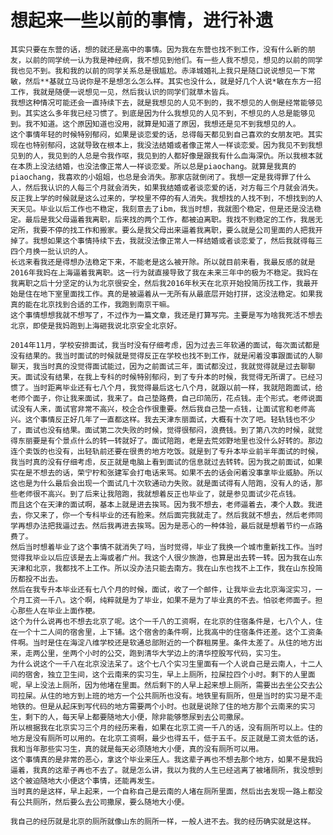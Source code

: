 # 想起来一些以前的事情，进行补遗

    其实只要在东营的话，想的就还是高中的事情。因为我在东营也找不到工作，没有什么新的朋友，以前的同学统一认为我是神经病，我不想见到他们。有一些人我不想见，想见的以前的同学我也见不到。我和我的以前的同学关系总是很尴尬。赤泽城婚礼上我只是随口说说想见一下常敏，然后**基就立马说你是不是想怎么怎么样。其实也没什么，就是好几个人说*敏在东方一招工作，我就是随便一说想见一见，然后我认识的同学们就草木皆兵。  
    我想这种情况可能还会一直持续下去，就是我想见的人见不到的，我不想见的人倒是经常能够见到。其实这么多年我已经习惯了。到底是因为什么我想见的人见不到，不想见的人总是能够见到。我不知道。这个原因知道也没用，就算是知道了原因，我想还是见不到我想见的人。
    这个事情年轻的时候特别郁闷，如果是谈恋爱的话，总得每天都见到自己喜欢的女朋友吧。其实现在也特别郁闷，这就导致在根本上，我没法结婚或者像正常人一样谈恋爱。因为我见不到我想见到的人，我见到的人总是令我作呕，我见到的人都好像是跟我有什么血海深仇。所以我根本就在本质上没法结婚，也没法像正常人一样谈恋爱。所以总是piaochang。就算是我真的piaochang，我喜欢的小姐姐，也总是会消失。那家店就倒闭了。我想一定是我得罪了什么人，然后我认识的人每三个月就会消失，如果我结婚或者谈恋爱的话，对方每三个月就会消失。
    反正我上学的时候就是这么过来的，学校里不停的有人消失。我想找的人找不到，不想找到的人天天见。毕业以后工作也不稳定，我刻意去了ibm，我当时想，我就图个稳定，但是还是没法稳定。最后是我父母逼着我离职，后来找的两个工作，都被迫离职。我找不到稳定的工作，我居无定所，我要不停的找工作和搬家。要么是我父母出来逼着我离职，要么就是公司里面的人把我开掉了。我想如果这个事情持续下去，我就没法像正常人一样结婚或者谈恋爱了，然后我就得每三四个月换一批认识的人。
    长远来看我还是得想办法稳定下来，不能老是这么被开除。所以就目前来看，我最反感的就是2016年我妈在上海逼着我离职。这一行为就直接导致了我在未来三年中的极为不稳定。我妈在我离职之后十分坚定的认为北京很安全，然后我2016年秋天在北京开始投简历找工作，我最开始是住在地下室里面找工作。真的是被逼着从一无所有从最底层开始打拼，这没法稳定。如果我真的能在北京找到合适的工作，我跑到南京干嘛。
    这个事情想想我就不想写了，不过作为一篇文章，我还是打算写完。主要是写为啥我死活不想去北京，即使是我妈跑到上海砸我说北京安全北京好。
    
    2014年11月，学校安排面试，我当时没有仔细考虑，因为过去三年软通的面试，每次面试都是没有结果的。我当时面试的时候就是觉得反正在学校也找不到工作，就是闲着没事跟面试的人聊聊天，我当时真的没觉得面试能过，因为之前面试三年，面试都没过，我就觉得就是过去聊聊天。面试没有结果，在我上专科的时候特别郁闷，到了专升本的时候，我觉得无所谓了。已经习惯了。当时距离毕业还有七八个月，我觉得最后这七八个月，就跟以前一样，我就陪跑面试，给老师个面子，你让我来面试，我来了。自己垫路费，自己印简历，花点钱。走个形式。老师说面试没有人来，面试官非常不高兴，校企合作很重要。然后我自己垫一点钱，让面试官和老师高兴。这个事情反正好几年了一直都这样。我去天津东丽面试，大概有十次了吧。轻轨钱也不少了，面试也没有结果。面试第二次失败的时候，觉得很郁闷，浪费钱。到了第八次的时候，就觉得东丽要是有个景点什么的转一转就好了。面试陪跑，老是去荒郊野地里也没什么好转的。那边连个卖饭的也没有，出轻轨前还要在很贵的地方吃饭。就是到了专升本毕业前半年面试的时候，我当时真的没有仔细考虑，反正就是电脑上看到面试的信息就过去转转。因为我之前面试，如果实在是不想去的话，荣宁柠和张建军会打电话来骂。如果不去的话会闲着没事拿毕业威胁。所以这也是为什么最后会出现一个面试几十次软通动力失败。就是面试得有人陪跑，没有人的话，那些老师很不高兴。到了后来让我陪跑，我就想着反正也毕业了，就是参见面试少花点钱。
    而且这个在天津的面试啊，基本上就是进去挨骂。因为我不想去，老师逼着去，凑个人数。我进去，你又来了，你一个专科毕业的还有脸来。然后面完我就走了。然后我就不想去，然后老师同学再想办法把我逼过去。然后我再进去挨骂。因为是恶心的一种体验，最后就是想着节约一点路费了。
    然后当时想着毕业了这个事情不就消失了吗，当时觉得，毕业了我换一个城市重新找工作。当时觉得我毕业以后应该是去上海或者广州。我这个人很少旅游，也算是出去转一转。因为我在山东天津和北京，我都找不上工作。所以没办法只能去南方。我在山东也找不上工作，我在山东投简历都投不出去。
    然后在我专升本毕业还有七八个月的时候，面试，收了一个邮件，让我毕业去北京海淀实习，一个月工资一千八。这个啊，纯粹就是为了毕业，如果不是为了毕业真的不去。怕驳老师面子。担心那些人在毕业上面作梗。
    这个为什么说再也不想去北京了呢。这个一千八的工资啊，在北京的住宿条件是，七八个人，住在一个十二人间的宿舍里，上下铺。这个宿舍的条件啊，比我高中的住宿条件还差。这个工资条件啊。当时是住在海淀八维学校还是软通总部附近的一个群租房里。条件太差了。从住的地方出来，走两公里，坐两个小时的公交，跑到清华大学边上的清华控股写代码，实习生。
    为什么说这个一千八在北京没法呆了。这个七八个实习生里面有一个人说自己是云南人，十二人间的宿舍，独立卫生间，这个云南来的实习生，早上上厕所，拉屎拉四个小时。剩下的人里面呢，早上没法上厕所，因为他堵在里面。然后剩下的人早上起来想上厕所，需要出去坐公交去公司拉屎。从住的地方到上班的地方一个公共厕所也没有。地铁里有厕所，但是当时的实习是不走地铁的。但是从起床到写代码的地方需要两个小时。也就是说除了住的地方那个云南来的实习生，剩下的人，每天早上都要随地大小便，除非能够憋尿到去公司撒尿。
    所以根据我在北京实习三个月的经历来看，如果在北京工资一千八的话，没有厕所可以上。住的地方是没有厕所可以用的。在北京工资啊，最少也得五千，低于五千。反正就是工资太低的话，我和当年那些实习生，真的就是每天必须随地大小便，真的没有厕所可以用。
    这个事情真的是非常的恶心，拿这个毕业来压人。我这辈子再也不想去那个地方，如果不是我妈逼着，我真的这辈子再也不去了。就是怎么讲，我以为我的人生已经逃离了被堵厕所，我没想到这个被迫随地大小便这个事情，还能再发生。
    当时真的是这样，早上起来，一个自称自己是云南的人堵在厕所里面，然后出去发现一路上都没有公共厕所，然后要么去公司撒尿，要么随地大小便。
    
    我自己的经历就是北京的厕所就像山东的厕所一样，一般人进不去。我的经历确实就是这样。


